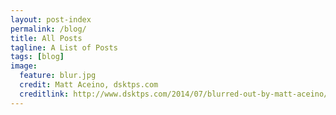 ```yaml
---
layout: post-index
permalink: /blog/
title: All Posts
tagline: A List of Posts
tags: [blog]
image:
  feature: blur.jpg
  credit: Matt Aceino, dsktps.com
  creditlink: http://www.dsktps.com/2014/07/blurred-out-by-matt-aceino/#download
---
```

